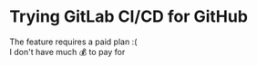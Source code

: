# Trying GitLab CI/CD for GitHub

The feature requires a paid plan :(  
I don't have much 💰 to pay for
